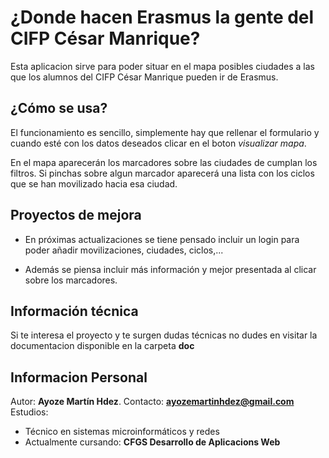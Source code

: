# ¿Donde hacen Erasmus la gente del CIFP César Manrique?

Esta aplicacion sirve para poder situar en el mapa posibles ciudades a las que los alumnos del CIFP César Manrique pueden ir de Erasmus.

## ¿Cómo se usa?
El funcionamiento es sencillo, simplemente hay que rellenar el formulario y cuando esté con los datos deseados clicar en el boton *visualizar mapa*.

En el mapa aparecerán los marcadores sobre las ciudades de cumplan los filtros. Si pinchas sobre algun marcador aparecerá una lista con los ciclos que se han movilizado hacia esa ciudad.

## Proyectos de mejora
* En próximas actualizaciones se tiene pensado incluir un login para poder añadir movilizaciones, ciudades, ciclos,...

* Además se piensa incluir más información y mejor presentada al clicar sobre los marcadores.

## Información técnica
Si te interesa el proyecto y te surgen dudas técnicas no dudes en visitar la documentacion disponible en la carpeta **doc**


## Informacion Personal
Autor: **Ayoze Martín Hdez**.
Contacto: **ayozemartinhdez@gmail.com**
Estudios: 
* Técnico en sistemas microinformáticos y redes
* Actualmente cursando: **CFGS Desarrollo de Aplicacions  Web**